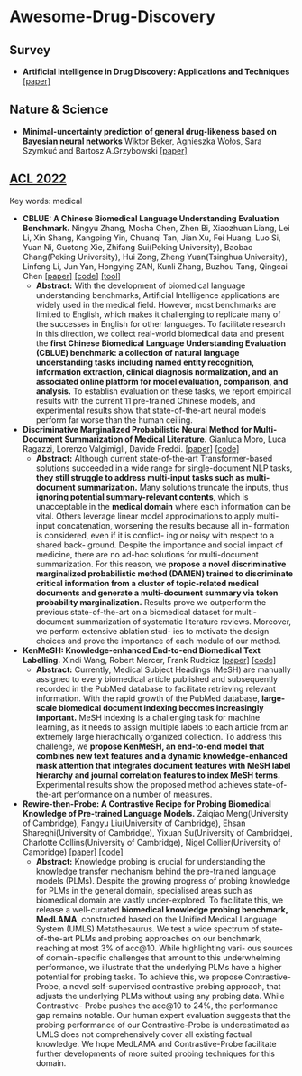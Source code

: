 # Awesome-Drug-Discovery
## Survey
- **Artificial Intelligence in Drug Discovery: Applications and Techniques** [[paper]](https://arxiv.org/pdf/2106.05386.pdf)

## Nature & Science
- **Minimal-uncertainty prediction of general drug-likeness based on Bayesian neural networks** Wiktor Beker, Agnieszka Wołos, Sara Szymkuć and Bartosz A.Grzybowski [[paper]](https://www.nature.com/articles/s42256-020-0209-y)

## [ACL 2022](https://www.2022.aclweb.org/papers) 
Key words: medical
- **CBLUE: A Chinese Biomedical Language Understanding Evaluation Benchmark.** Ningyu Zhang, Mosha Chen, Zhen Bi, Xiaozhuan Liang, Lei Li, Xin Shang, Kangping Yin, Chuanqi Tan, Jian Xu, Fei Huang, Luo Si, Yuan Ni, Guotong Xie, Zhifang Sui(Peking University), Baobao Chang(Peking University), Hui Zong, Zheng Yuan(Tsinghua University), Linfeng Li, Jun Yan, Hongying ZAN, Kunli Zhang, Buzhou Tang, Qingcai Chen [[paper]](https://arxiv.org/pdf/2106.08087.pdf) [[code]](https://github.com/CBLUEbenchmark/CBLUE) [[tool]](https://tianchi.aliyun.com/dataset/dataDetail?dataId=95414&lang=en-us)
  - **Abstract:** With the development of biomedical language understanding benchmarks, Artificial Intelligence applications are widely used in the medical field. However, most benchmarks are limited to English, which makes it challenging to replicate many of the successes in English for other languages. To facilitate research in this direction, we collect real-world biomedical data and present the **first Chinese Biomedical Language Understanding Evaluation (CBLUE) benchmark: a collection of natural language understanding tasks including named entity recognition, information extraction, clinical diagnosis normalization, and an associated online platform for model evaluation, comparison, and analysis.** To establish evaluation on these tasks, we report empirical results with the current 11 pre-trained Chinese models, and experimental results show that state-of-the-art neural models perform far worse than the human ceiling.
- **Discriminative Marginalized Probabilistic Neural Method for Multi-Document Summarization of Medical Literature.** Gianluca Moro, Luca Ragazzi, Lorenzo Valgimigli, Davide Freddi. [[paper]](https://aclanthology.org/2022.acl-long.15.pdf) [[code]](https://disi-unibo-nlp.github.io/projects/damen)
  - **Abstract:** Although current state-of-the-art Transformer-based solutions succeeded in a wide range for single-document NLP tasks, **they still struggle to address multi-input tasks such as multi-document summarization.** Many solutions truncate the inputs, thus **ignoring potential summary-relevant contents**, which is unacceptable in the **medical domain** where each information can be vital. Others leverage linear model approximations to apply multi-input concatenation, worsening the results because all in- formation is considered, even if it is conflict- ing or noisy with respect to a shared back- ground. Despite the importance and social impact of medicine, there are no ad-hoc solutions for multi-document summarization. For this reason, we **propose a novel discriminative marginalized probabilistic method (DAMEN) trained to discriminate critical information from a cluster of topic-related medical documents and generate a multi-document summary via token probability marginalization.** Results prove we outperform the previous state-of-the-art on a biomedical dataset for multi-document summarization of systematic literature reviews. Moreover, we perform extensive ablation stud- ies to motivate the design choices and prove the importance of each module of our method.
- **KenMeSH: Knowledge-enhanced End-to-end Biomedical Text Labelling.** Xindi Wang, Robert Mercer, Frank Rudzicz [[paper]](https://aclanthology.org/2022.acl-long.210.pdf) [[code]](https://github.com/xdwang0726/kenmesh)
  - **Abstract:** Currently, Medical Subject Headings (MeSH) are manually assigned to every biomedical article published and subsequently recorded in the PubMed database to facilitate retrieving relevant information. With the rapid growth of the PubMed database, **large-scale biomedical document indexing becomes increasingly important.** MeSH indexing is a challenging task for machine learning, as it needs to assign multiple labels to each article from an extremely large hierachically organized collection. To address this challenge, we **propose KenMeSH, an end-to-end model that combines new text features and a dynamic knowledge-enhanced mask attention that integrates document features with MeSH label hierarchy and journal correlation features to index MeSH terms.** Experimental results show the proposed method achieves state-of-the-art performance on a number of measures.
- **Rewire-then-Probe: A Contrastive Recipe for Probing Biomedical Knowledge of Pre-trained Language Models.** Zaiqiao Meng(University of Cambridge), Fangyu Liu(University of Cambridge), Ehsan Shareghi(University of Cambridge), Yixuan Su(University of Cambridge), Charlotte Collins(University of Cambridge), Nigel Collier(University of Cambridge) [[paper]](https://arxiv.org/pdf/2110.08173.pdf) [[code]](https://github.com/cambridgeltl/medlama)
  - **Abstract:** Knowledge probing is crucial for understanding the knowledge transfer mechanism behind the pre-trained language models (PLMs). Despite the growing progress of probing knowledge for PLMs in the general domain, specialised areas such as biomedical domain are vastly under-explored. To facilitate this, we release a well-curated **biomedical knowledge probing benchmark, MedLAMA**, constructed based on the Unified Medical Language System (UMLS) Metathesaurus. We test a wide spectrum of state-of-the-art PLMs and probing approaches on our benchmark, reaching at most 3% of acc@10. While highlighting vari- ous sources of domain-specific challenges that amount to this underwhelming performance, we illustrate that the underlying PLMs have a higher potential for probing tasks. To achieve this, we propose Contrastive-Probe, a novel self-supervised contrastive probing approach, that adjusts the underlying PLMs without using any probing data. While Contrastive- Probe pushes the acc@10 to 24%, the performance gap remains notable. Our human expert evaluation suggests that the probing performance of our Contrastive-Probe is underestimated as UMLS does not comprehensively cover all existing factual knowledge. We hope MedLAMA and Contrastive-Probe facilitate further developments of more suited probing techniques for this domain.
